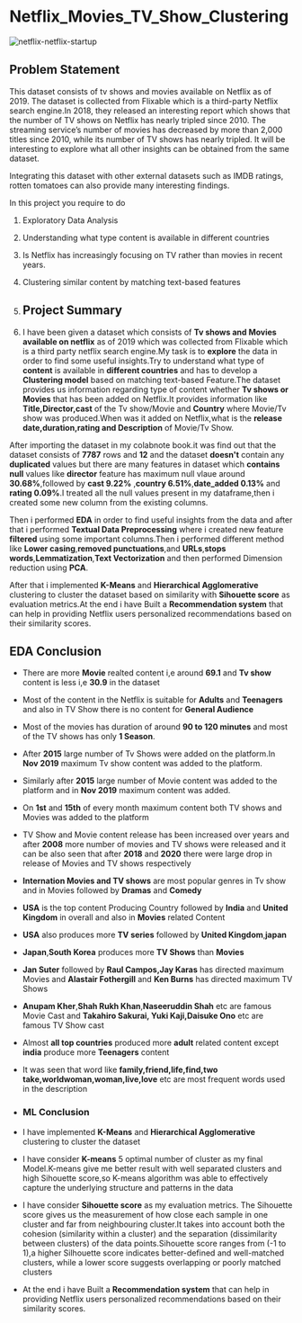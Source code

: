 # Netflix_Movies_TV_Show_Clustering

![netflix-netflix-startup](https://github.com/akeelrashid/Netflix_Movies_TV_Show_Clustering/assets/121357205/df5d6b04-bf89-49e8-82a9-b0e6e7685c2a)


## Problem Statement
This dataset consists of tv shows and movies available on Netflix as of 2019. The dataset is collected from Flixable which is a third-party Netflix search engine.In 2018, they released an interesting report which shows that the number of TV shows on Netflix has nearly tripled since 2010. The streaming service’s number of movies has decreased by more than 2,000 titles since 2010, while its number of TV shows has nearly tripled. It will be interesting to explore what all other insights can be obtained from the same dataset.

Integrating this dataset with other external datasets such as IMDB ratings, rotten tomatoes can also provide many interesting findings.

In this project you require to do
1. Exploratory Data Analysis

2. Understanding what type content is available in different countries

3. Is Netflix has increasingly focusing on TV rather than movies in recent years.
4. Clustering similar content by matching text-based features

5. ## Project Summary
6. I have been given a dataset which consists of **Tv shows and Movies available on netflix** as of 2019 which was collected from Flixable which is a third party netflix search engine.My task is to **explore** the data in order to find some useful insights.Try to understand what type of **content** is available in **different countries** and has to develop a **Clustering model** based on matching text-based Feature.The dataset provides us information regarding type of content whether **Tv shows or Movies** that has been added on Netflix.It provides information like **Title,Director,cast** of the Tv show/Movie and **Country** where Movie/Tv show was produced.When was it added on Netflix,what is the **release date,duration,rating and Description** of Movie/Tv Show.

After importing the dataset in my colabnote book.it was find out that 
the dataset consists of **7787** rows and **12** and the dataset **doesn't** contain any **duplicated** values but there are many features in dataset which **contains null** values like  **director** feature has maximum null vlaue around **30.68%**,followed by **cast 9.22%** ,**country 6.51%**,**date_added 0.13%** and **rating 0.09%**.I treated all the null values present in my dataframe,then i created some new column from the existing columns.

Then i performed **EDA** in order to find useful insights from the data and after that i performed **Textual Data Preprocessing** where i created new feature **filtered** using some important columns.Then i performed different method like **Lower casing**,**removed punctuations**,and **URLs**,**stops words**,**Lemmatization**,**Text Vectorization** and then performed Dimension reduction using **PCA**.

After that i implemented **K-Means** and **Hierarchical Agglomerative** clustering to cluster the dataset based on similarity with **Sihouette score** as evaluation metrics.At the end i have Built a **Recommendation system** that can help in providing Netflix users personalized recommendations based on their similarity scores.

## EDA Conclusion

* There are more  **Movie** realted content i,e around **69.1** and **Tv show** content is less i,e **30.9**  in the dataset
* Most of the content in the Netflix is suitable for **Adults** and **Teenagers** and also in TV Show there is no content for **General Audience**
* Most of the movies has duration of around **90 to 120 minutes** and most of the TV shows has only **1 Season**.
* After **2015** large number of Tv Shows were added on the platform.In **Nov 2019** maximum Tv show content was added to the platform.
* Similarly after **2015** large number of Movie content was added to the platform and in  **Nov 2019** maximum content was added.
* On **1st** and **15th** of every month maximum content both TV shows and Movies was added to the platform
* TV Show and Movie content release has been increased over years and after **2008** more number of movies and TV shows were released and it can be also seen that after **2018** and **2020** there were large drop in release of Movies and TV shows respectively
* **Internation Movies and TV shows** are most popular genres in Tv show and 
 in Movies followed by **Dramas** and **Comedy**
* **USA** is the top content Producing Country followed by **India** and **United Kingdom** in overall and also in **Movies** related Content
* **USA** also produces more **TV series** followed by **United Kingdom**,**japan**
* **Japan**,**South Korea** produces more **TV Shows** than **Movies**
* **Jan Suter** followed by **Raul Campos,Jay Karas** has directed maximum Movies and **Alastair Fothergill** and **Ken Burns** has directed maximum TV Shows
* **Anupam Kher**,**Shah Rukh Khan**,**Naseeruddin Shah** etc are famous Movie Cast and **Takahiro Sakurai, Yuki Kaji,Daisuke Ono** etc are famous TV Show cast
*  Almost **all top countries** produced more **adult** related content except **india** produce more **Teenagers** content
* It was seen that word like **family,friend,life,find,two take,worldwoman,woman,live,love** etc are most frequent words used in the description

* ### ML Conclusion

* I have implemented **K-Means** and **Hierarchical Agglomerative** clustering to cluster the dataset
* I have consider **K-means** 5 optimal number of cluster as my final Model.K-means give me better result with well separated clusters and high Sihouette score,so K-means algorithm was able to effectively capture the underlying structure and patterns in the data
* I have consider **Sihouette score** as my evaluation metrics.
The Sihouette score gives us the measurement of how close each sample in one cluster and far from neighbouring cluster.It takes into account both the cohesion (similarity within a cluster) and the separation (dissimilarity between clusters) of the data points.Sihouette score ranges from (-1 to 1),a higher Silhouette score indicates better-defined and well-matched clusters, while a lower score suggests overlapping or poorly matched clusters
* At the end i have Built a **Recommendation system** that can help in providing Netflix users personalized recommendations based on their similarity scores.
